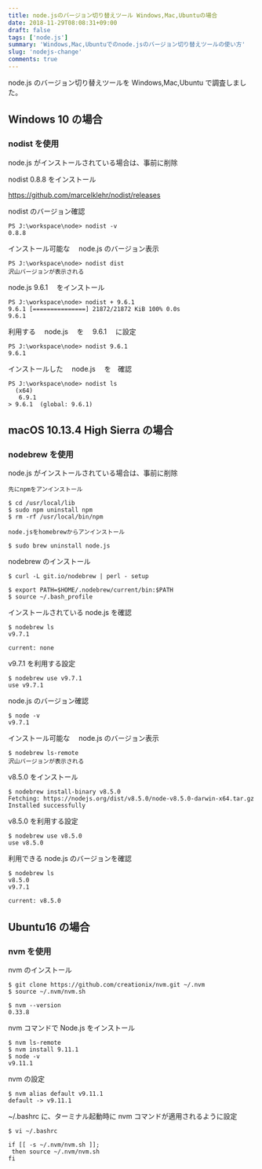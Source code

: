 ```yaml
---
title: node.jsのバージョン切り替えツール Windows,Mac,Ubuntuの場合
date: 2018-11-29T08:08:31+09:00
draft: false
tags: ['node.js']
summary: 'Windows,Mac,Ubuntuでのnode.jsのバージョン切り替えツールの使い方'
slug: 'nodejs-change'
comments: true
---
```


node.js のバージョン切り替えツールを Windows,Mac,Ubuntu で調査しました。

## Windows 10 の場合

### nodist を使用

node.js がインストールされている場合は、事前に削除

nodist 0.8.8 をインストール

https://github.com/marcelklehr/nodist/releases

nodist のバージョン確認

```
PS J:\workspace\node> nodist -v
0.8.8
```

インストール可能な　 node.js のバージョン表示

```
PS J:\workspace\node> nodist dist
沢山バージョンが表示される
```

node.js 9.6.1 　をインストール

```
PS J:\workspace\node> nodist + 9.6.1
9.6.1 [===============] 21872/21872 KiB 100% 0.0s
9.6.1
```

利用する　 node.js 　を　 9.6.1 　に設定

```
PS J:\workspace\node> nodist 9.6.1
9.6.1
```

インストールした　 node.js 　を　確認

```
PS J:\workspace\node> nodist ls
  (x64)
   6.9.1
> 9.6.1  (global: 9.6.1)
```

## macOS 10.13.4 High Sierra の場合

### nodebrew を使用

node.js がインストールされている場合は、事前に削除

```
先にnpmをアンインストール

$ cd /usr/local/lib
$ sudo npm uninstall npm
$ rm -rf /usr/local/bin/npm

node.jsをhomebrewからアンインストール

$ sudo brew uninstall node.js
```

nodebrew のインストール

```
$ curl -L git.io/nodebrew | perl - setup

$ export PATH=$HOME/.nodebrew/current/bin:$PATH
$ source ~/.bash_profile
```

インストールされている node.js を確認

```
$ nodebrew ls
v9.7.1

current: none
```

v9.7.1 を利用する設定

```
$ nodebrew use v9.7.1
use v9.7.1
```

node.js のバージョン確認

```
$ node -v
v9.7.1
```

インストール可能な　 node.js のバージョン表示

```
$ nodebrew ls-remote
沢山バージョンが表示される
```

v8.5.0 をインストール

```
$ nodebrew install-binary v8.5.0
Fetching: https://nodejs.org/dist/v8.5.0/node-v8.5.0-darwin-x64.tar.gz
Installed successfully
```

v8.5.0 を利用する設定

```
$ nodebrew use v8.5.0
use v8.5.0
```

利用できる node.js のバージョンを確認

```
$ nodebrew ls
v8.5.0
v9.7.1

current: v8.5.0
```

## Ubuntu16 の場合

### nvm を使用

nvm のインストール

```
$ git clone https://github.com/creationix/nvm.git ~/.nvm
$ source ~/.nvm/nvm.sh

$ nvm --version
0.33.8
```

nvm コマンドで Node.js をインストール

```
$ nvm ls-remote
$ nvm install 9.11.1
$ node -v
v9.11.1
```

nvm の設定

```
$ nvm alias default v9.11.1
default -> v9.11.1
```

~/.bashrc に、ターミナル起動時に nvm コマンドが適用されるように設定

```
$ vi ~/.bashrc

if [[ -s ~/.nvm/nvm.sh ]];
 then source ~/.nvm/nvm.sh
fi
```
